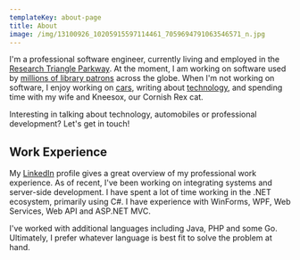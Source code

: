 ```yaml
---
templateKey: about-page
title: About
image: /img/13100926_10205915597114461_7059694791063546571_n.jpg
---
```

I'm a professional software engineer, currently living and employed in the [Research Triangle Parkway](https://en.wikipedia.org/wiki/Research_Triangle_Park). At the moment, I am working on software used by [millions of library patrons](https://www.ebscohost.com/novelist/our-products/novelist-select) across the globe. When I'm not working on software, I enjoy working on [cars](/cars), writing about [technology](/notes), and spending time with my wife and Kneesox, our Cornish Rex cat.

Interesting in talking about technology, automobiles or professional development? Let's get in touch!

## Work Experience

My [LinkedIn](https://www.linkedin.com/in/dannyallegrezza/) profile gives a great overview of my professional work experience. As of recent, I've been working on integrating systems and server-side development. I have spent a lot of time working in the .NET ecosystem, primarily using C#. I have experience with WinForms, WPF, Web Services, Web API and ASP.NET MVC. 

I've worked with additional languages including Java, PHP and some Go. Ultimately, I prefer whatever language is best fit to solve the problem at hand.
